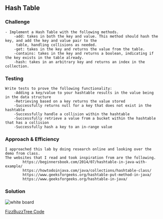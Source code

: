 ## Hash Table

### Challenge
    - Implement a Hash Table with the following methods.
        -add: takes in both the key and value. This method should hash the key, and add the key and value pair to the 
         table, handling collisions as needed.
        -get: takes in the key and returns the value from the table.
        -contains: takes in the key and returns a boolean, indicating if the key exists in the table already.
        -hash: takes in an arbitrary key and returns an index in the collection.


### Testing

    Write tests to prove the following functionality:
        -Adding a key/value to your hashtable results in the value being in the data structure
        -Retrieving based on a key returns the value stored
        -Successfully returns null for a key that does not exist in the hashtable
        -Successfully handle a collision within the hashtable
        -Successfully retrieve a value from a bucket within the hashtable that has a collision
        -Successfully hash a key to an in-range value
    
   
### Approach & Efficiency
    I approached this lab by doing research online and looking over the demo from class.
    The websites that I read and took inspiration from are the following.
            https://beginnersbook.com/2014/07/hashtable-in-java-with-example/
            https://howtodoinjava.com/java/collections/hashtable-class/
            https://www.geeksforgeeks.org/hashtable-put-method-in-java/
            https://www.geeksforgeeks.org/hashtable-in-java/

### Solution

![white board]()
 
 
 [FizzBuzzTree Code](../src/main/java/HashTable/HashTable.java)